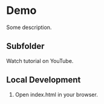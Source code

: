# Demo

Some description.

## Subfolder

Watch tutorial on YouTube.

## Local Development

1. Open index.html in your browser.